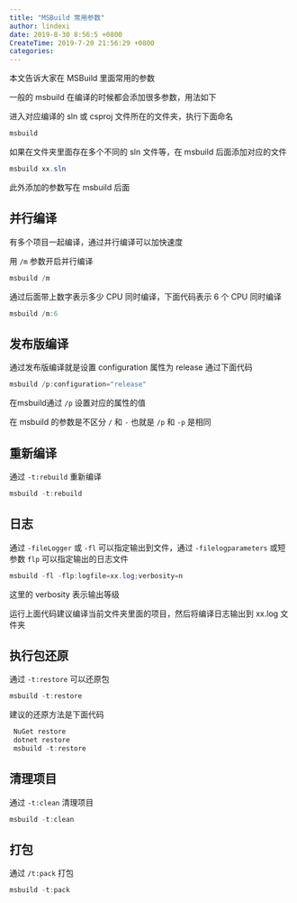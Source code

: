 ```yaml
---
title: "MSBuild 常用参数"
author: lindexi
date: 2019-8-30 8:56:5 +0800
CreateTime: 2019-7-20 21:56:29 +0800
categories: 
---
```


本文告诉大家在 MSBuild 里面常用的参数

<!--more-->



一般的 msbuild 在编译的时候都会添加很多参数，用法如下

进入对应编译的 sln 或 csproj 文件所在的文件夹，执行下面命名

```csharp
msbuild 
```

如果在文件夹里面存在多个不同的 sln 文件等，在 msbuild 后面添加对应的文件

```csharp
msbuild xx.sln
```

此外添加的参数写在 msbuild 后面

## 并行编译

有多个项目一起编译，通过并行编译可以加快速度

用 `/m` 参数开启并行编译

```csharp
msbuild /m
```

通过后面带上数字表示多少 CPU 同时编译，下面代码表示 6 个 CPU 同时编译

```csharp
msbuild /m:6
```

## 发布版编译

通过发布版编译就是设置 configuration 属性为 release 通过下面代码

```csharp
msbuild /p:configuration="release"
```

在msbuild通过 `/p` 设置对应的属性的值

在 msbuild 的参数是不区分 `/` 和 `-` 也就是 `/p` 和 `-p` 是相同

## 重新编译

通过 `-t:rebuild` 重新编译

```csharp
msbuild -t:rebuild 
```

## 日志

通过 `-fileLogger` 或 `-fl` 可以指定输出到文件，通过 `-filelogparameters` 或短参数 `flp` 可以指定输出的日志文件

```csharp
msbuild -fl -flp:logfile=xx.log;verbosity=n
``` 

这里的 verbosity 表示输出等级

运行上面代码建议编译当前文件夹里面的项目，然后将编译日志输出到 xx.log 文件夹

## 执行包还原

通过 `-t:restore` 可以还原包

```csharp
msbuild -t:restore
```

建议的还原方法是下面代码

```csharp
 NuGet restore
 dotnet restore
 msbuild -t:restore
```

## 清理项目

通过 `-t:clean` 清理项目

```csharp
msbuild -t:clean
```

## 打包

通过 `/t:pack` 打包

```csharp
msbuild -t:pack
```

